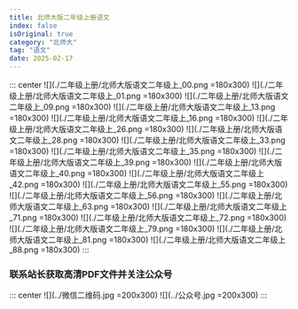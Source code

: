 ```yaml
---
title: 北师大版二年级上册语文
index: false
isOriginal: true
category: "北师大"
tag: "语文"
date: 2025-02-17
---
```


::: center
![](./二年级上册/北师大版语文二年级上_00.png =180x300)
![](./二年级上册/北师大版语文二年级上_01.png =180x300)
![](./二年级上册/北师大版语文二年级上_09.png =180x300)
![](./二年级上册/北师大版语文二年级上_13.png =180x300)
![](./二年级上册/北师大版语文二年级上_16.png =180x300)
![](./二年级上册/北师大版语文二年级上_26.png =180x300)
![](./二年级上册/北师大版语文二年级上_28.png =180x300)
![](./二年级上册/北师大版语文二年级上_33.png =180x300)
![](./二年级上册/北师大版语文二年级上_35.png =180x300)
![](./二年级上册/北师大版语文二年级上_39.png =180x300)
![](./二年级上册/北师大版语文二年级上_40.png =180x300)
![](./二年级上册/北师大版语文二年级上_42.png =180x300)
![](./二年级上册/北师大版语文二年级上_55.png =180x300)
![](./二年级上册/北师大版语文二年级上_56.png =180x300)
![](./二年级上册/北师大版语文二年级上_63.png =180x300)
![](./二年级上册/北师大版语文二年级上_71.png =180x300)
![](./二年级上册/北师大版语文二年级上_72.png =180x300)
![](./二年级上册/北师大版语文二年级上_79.png =180x300)
![](./二年级上册/北师大版语文二年级上_81.png =180x300)
![](./二年级上册/北师大版语文二年级上_88.png =180x300)
:::

### 联系站长获取高清PDF文件并关注公众号
::: center
![](../微信二维码.jpg =200x300)
![](../公众号.jpg =200x300)
:::
